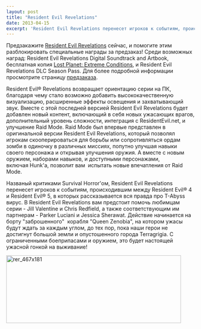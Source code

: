 ```yaml
---
layout: post
title: "Resident Evil Revelations"
date: 2013-04-15
excerpt: 'Resident Evil Revelations перенесет игроков к событиям, происходившим между Resident Evil® 4 и Resident Evil® 5, в которых рассказывается вся правда про T-Abyss вирус. Действие начинается на борту "заброшенного"  корабля "Queen Zenobia", на котором ужасы будут ждать за каждым углом, до тех пор, пока наши герои не достигнут большой земли и опустошенного города Terragrigia. С ограниченными боеприпасами и оружием, это будет настоящей ужасной гонкой на выживание!'
---
```


Предзакажите <a href="http://store.steampowered.com/app/222480/" target="_blank">Resident Evil Revelations</a> сейчас, и помогите этим разблокировать специальные награды за предзаказ! Среди возможных наград: Resident Evil Revelations Digital Soundtrack and Artbook, бесплатная копия <a href="http://store.steampowered.com/app/6510/" target="_blank">Lost Planet: Extreme Conditions</a>, и Resident Evil Revelations DLC Season Pass. Для более подробной информации просмотрите страницу <a href="http://store.steampowered.com/app/222480/" target="_blank">предзаказа</a>.

Resident Evil® Revelations возвращает ориентацию серии на ПК, благодаря чему стало возможно добавить высококачественную визуализацию, расширенные эффекты освещения и захватывающий звук. Вместе с этой последней версией Resident Evil Revelations будет добавлен новый контент, включающий в себя новых ужасающих врагов, дополнительный уровень сложности, интеграция с ResidentEvil.net, и улучшение Raid Mode. Raid Mode был впервые представлен в оригинальной версии Resident Evil Revelations, который позволял игрокам скооперироваться для борьбы или сопротивляться ордам зомби в одиночку в различных миссиях, попутно улучшая навыки своего персонажа и открывая улучшения оружия. А вместе с новым оружием, наборами навыков, и доступными персонажами, включая Hunk'а, позволит вам  испытать новые впечатления от Raid Mode.

Названый критиками Survival Horror'ом, Resident Evil Revelations перенесет игроков к событиям, происходившим между Resident Evil® 4 и Resident Evil® 5, в которых рассказывается вся правда про T-Abyss вирус. В Resident Evil Revelations вам предстоит помочь любимцам серии - Jill Valentine и Chris Redfield, а также соответствующим им партнерам - Parker Luciani и Jessica Sherawat. Действие начинается на борту "заброшенного"  корабля "Queen Zenobia", на котором ужасы будут ждать за каждым углом, до тех пор, пока наши герои не достигнут большой земли и опустошенного города Terragrigia. С ограниченными боеприпасами и оружием, это будет настоящей ужасной гонкой на выживание!

<a href="http://store.steampowered.com/app/222480/" target="_blank"><img class="aligncenter size-full wp-image-2002" alt="rer_467x181" src="http://gamersoul.ru/wp-content/uploads/2013/04/rer_467x181.jpg" width="467" height="181" /></a>